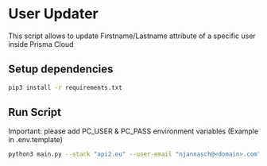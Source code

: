 # User Updater
This script allows to update Firstname/Lastname attribute of a specific user inside Prisma Cloud

## Setup dependencies
```bash
pip3 install -r requirements.txt
```

## Run Script
Important: please add PC_USER & PC_PASS environment variables (Example in .env.template)

```bash
python3 main.py --stack "api2.eu" --user-email "njannasch@<domain>.com" --gid "NewLastname"
```
